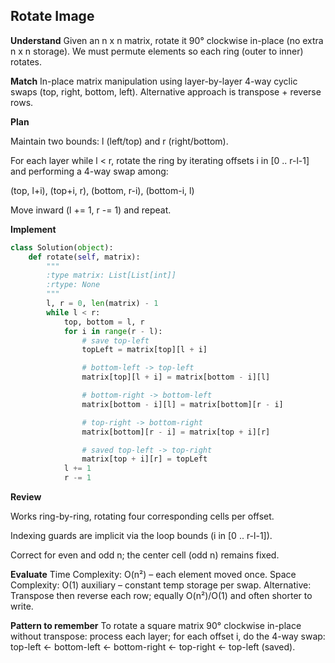 ## Rotate Image
**Understand**
Given an n x n matrix, rotate it 90° clockwise in-place (no extra n x n storage). We must permute elements so each ring (outer to inner) rotates.

**Match**
In-place matrix manipulation using layer-by-layer 4-way cyclic swaps (top, right, bottom, left). Alternative approach is transpose + reverse rows.

**Plan**

Maintain two bounds: l (left/top) and r (right/bottom).

For each layer while l < r, rotate the ring by iterating offsets i in [0 .. r-l-1] and performing a 4-way swap among:

(top, l+i), (top+i, r), (bottom, r-i), (bottom-i, l)

Move inward (l += 1, r -= 1) and repeat.

**Implement**
```py
class Solution(object):
    def rotate(self, matrix):
        """
        :type matrix: List[List[int]]
        :rtype: None
        """
        l, r = 0, len(matrix) - 1
        while l < r:
            top, bottom = l, r
            for i in range(r - l):
                # save top-left
                topLeft = matrix[top][l + i]

                # bottom-left -> top-left
                matrix[top][l + i] = matrix[bottom - i][l]

                # bottom-right -> bottom-left
                matrix[bottom - i][l] = matrix[bottom][r - i]

                # top-right -> bottom-right
                matrix[bottom][r - i] = matrix[top + i][r]

                # saved top-left -> top-right
                matrix[top + i][r] = topLeft
            l += 1
            r -= 1
```
**Review**

Works ring-by-ring, rotating four corresponding cells per offset.

Indexing guards are implicit via the loop bounds (i in [0 .. r-l-1]).

Correct for even and odd n; the center cell (odd n) remains fixed.

**Evaluate**
Time Complexity: O(n²) – each element moved once.
Space Complexity: O(1) auxiliary – constant temp storage per swap.
Alternative: Transpose then reverse each row; equally O(n²)/O(1) and often shorter to write.

**Pattern to remember**
To rotate a square matrix 90° clockwise in-place without transpose: process each layer; for each offset i, do the 4-way swap:
top-left ← bottom-left ← bottom-right ← top-right ← top-left (saved).